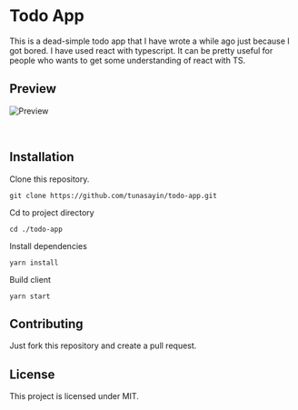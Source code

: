 # Todo App

This is a dead-simple todo app that I have wrote a while ago just because I got bored. I have used react with typescript. It can be pretty useful for people who wants to get some understanding of react with TS.

## Preview

![Preview](https://i.imgur.com/lykjhVf.png)

<br>

## Installation

Clone this repository.

```
git clone https://github.com/tunasayin/todo-app.git
```

Cd to project directory

```
cd ./todo-app
```

Install dependencies

```
yarn install
```

Build client

```
yarn start
```

## Contributing

Just fork this repository and create a pull request.

## License

This project is licensed under MIT.
